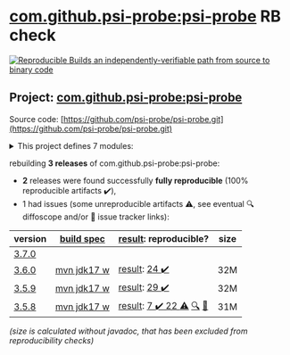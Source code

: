 [com.github.psi-probe:psi-probe](https://search.maven.org/artifact/com.github.psi-probe/psi-probe/) RB check
=======

[![Reproducible Builds](https://reproducible-builds.org/images/logos/rb.svg) an independently-verifiable path from source to binary code](https://reproducible-builds.org/)

## Project: [com.github.psi-probe:psi-probe](https://search.maven.org/artifact/com.github.psi-probe/psi-probe/)

Source code: [https://github.com/psi-probe/psi-probe.git](https://github.com/psi-probe/psi-probe.git)

<details><summary>This project defines 7 modules:</summary>

* [com.github.psi-probe:psi-probe](https://search.maven.org/artifact/com.github.psi-probe/psi-probe/)
* [com.github.psi-probe:psi-probe-core](https://search.maven.org/artifact/com.github.psi-probe/psi-probe-core/)
* [com.github.psi-probe:psi-probe-rest](https://search.maven.org/artifact/com.github.psi-probe/psi-probe-rest/)
* [com.github.psi-probe:psi-probe-tomcat7](https://search.maven.org/artifact/com.github.psi-probe/psi-probe-tomcat7/)
* [com.github.psi-probe:psi-probe-tomcat85](https://search.maven.org/artifact/com.github.psi-probe/psi-probe-tomcat85/)
* [com.github.psi-probe:psi-probe-tomcat9](https://search.maven.org/artifact/com.github.psi-probe/psi-probe-tomcat9/)
* [com.github.psi-probe:psi-probe-web](https://search.maven.org/artifact/com.github.psi-probe/psi-probe-web/)
</details>

rebuilding **3 releases** of com.github.psi-probe:psi-probe:
- **2** releases were found successfully **fully reproducible** (100% reproducible artifacts :heavy_check_mark:),
- 1 had issues (some unreproducible artifacts :warning:, see eventual :mag: diffoscope and/or :memo: issue tracker links):

| version | [build spec](/BUILDSPEC.md) | [result](https://reproducible-builds.org/docs/jvm/): reproducible? | size |
| -- | --------- | ------ | -- |
| [3.7.0](https://search.maven.org/artifact/com.github.psi-probe/psi-probe/3.7.0/pom) | | | |
| [3.6.0](https://search.maven.org/artifact/com.github.psi-probe/psi-probe/3.6.0/pom) | [mvn jdk17 w](psi-probe-3.6.0.buildspec) | [result](psi-probe-3.6.0.buildinfo): [24 :heavy_check_mark: ](psi-probe-3.6.0.buildcompare) | 32M |
| [3.5.9](https://search.maven.org/artifact/com.github.psi-probe/psi-probe/3.5.9/pom) | [mvn jdk17 w](psi-probe-3.5.9.buildspec) | [result](psi-probe-3.5.9.buildinfo): [29 :heavy_check_mark: ](psi-probe-3.5.9.buildcompare) | 32M |
| [3.5.8](https://search.maven.org/artifact/com.github.psi-probe/psi-probe/3.5.8/pom) | [mvn jdk17 w](psi-probe-3.5.8.buildspec) | [result](psi-probe-3.5.8.buildinfo): [7 :heavy_check_mark:  22 :warning:](psi-probe-3.5.8.buildcompare) [:mag:](psi-probe-3.5.8.diffoscope) [:memo:](https://github.com/psi-probe/psi-probe/pull/2114) | 31M |

<i>(size is calculated without javadoc, that has been excluded from reproducibility checks)</i>

